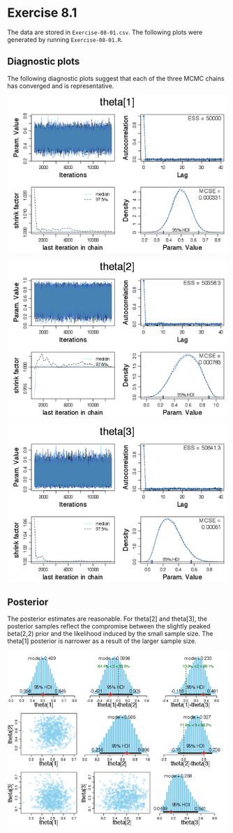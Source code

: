 # Exercise 8.1

The data are stored in `Exercise-08-01.csv`. The following plots were generated by running `Exercise-08-01.R`.

## Diagnostic plots

The following diagnostic plots suggest that each of the three MCMC chains has converged and is representative.

![diag1](Exercise-08-01Diagtheta[1].png)

![diag2](Exercise-08-01Diagtheta[2].png)

![diag3](Exercise-08-01Diagtheta[3].png)

## Posterior

The posterior estimates are reasonable. For theta[2] and theta[3], the posterior samples reflect the compromise between the slightly peaked beta(2,2) prior and the likelihood induced by the small sample size. The theta[1] posterior is narrower as a result of the larger sample size.

![post](Exercise-08-01Post.png)